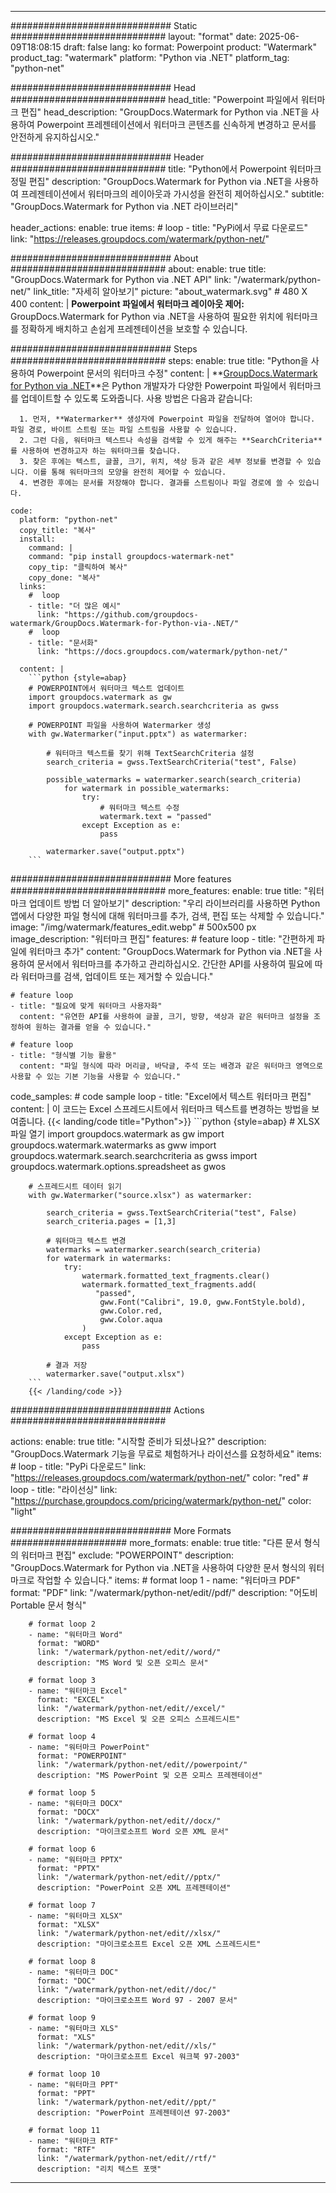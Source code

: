 
---
############################# Static ############################
layout: "format"
date:  2025-06-09T18:08:15
draft: false
lang: ko
format: Powerpoint
product: "Watermark"
product_tag: "watermark"
platform: "Python via .NET"
platform_tag: "python-net"

############################# Head ############################
head_title: "Powerpoint 파일에서 워터마크 편집"
head_description: "GroupDocs.Watermark for Python via .NET을 사용하여 Powerpoint 프레젠테이션에서 워터마크 콘텐츠를 신속하게 변경하고 문서를 안전하게 유지하십시오."

############################# Header ############################
title: "Python에서 Powerpoint 워터마크 정밀 편집" 
description: "GroupDocs.Watermark for Python via .NET을 사용하여 프레젠테이션에서 워터마크의 레이아웃과 가시성을 완전히 제어하십시오."
subtitle: "GroupDocs.Watermark for Python via .NET 라이브러리" 

header_actions:
  enable: true
  items:
    #  loop
    - title: "PyPi에서 무료 다운로드"
      link: "https://releases.groupdocs.com/watermark/python-net/"
      
############################# About ############################
about:
    enable: true
    title: "GroupDocs.Watermark for Python via .NET API"
    link: "/watermark/python-net/"
    link_title: "자세히 알아보기"
    picture: "about_watermark.svg" # 480 X 400
    content: |
       **Powerpoint 파일에서 워터마크 레이아웃 제어:** GroupDocs.Watermark for Python via .NET을 사용하여 필요한 위치에 워터마크를 정확하게 배치하고 손쉽게 프레젠테이션을 보호할 수 있습니다.

############################# Steps ############################
steps:
    enable: true
    title: "Python을 사용하여 Powerpoint 문서의 워터마크 수정"
    content: |
      **[GroupDocs.Watermark for Python via .NET](https://products.groupdocs.com/watermark/python-net/)**은 Python 개발자가 다양한 Powerpoint 파일에서 워터마크를 업데이트할 수 있도록 도와줍니다. 사용 방법은 다음과 같습니다:
      
      1. 먼저, **Watermarker** 생성자에 Powerpoint 파일을 전달하여 열어야 합니다. 파일 경로, 바이트 스트림 또는 파일 스트림을 사용할 수 있습니다.
      2. 그런 다음, 워터마크 텍스트나 속성을 검색할 수 있게 해주는 **SearchCriteria**를 사용하여 변경하고자 하는 워터마크를 찾습니다.
      3. 찾은 후에는 텍스트, 글꼴, 크기, 위치, 색상 등과 같은 세부 정보를 변경할 수 있습니다. 이를 통해 워터마크의 모양을 완전히 제어할 수 있습니다.
      4. 변경한 후에는 문서를 저장해야 합니다. 결과를 스트림이나 파일 경로에 쓸 수 있습니다.
   
    code:
      platform: "python-net"
      copy_title: "복사"
      install:
        command: |
        command: "pip install groupdocs-watermark-net"
        copy_tip: "클릭하여 복사"
        copy_done: "복사"
      links:
        #  loop
        - title: "더 많은 예시"
          link: "https://github.com/groupdocs-watermark/GroupDocs.Watermark-for-Python-via-.NET/"
        #  loop
        - title: "문서화"
          link: "https://docs.groupdocs.com/watermark/python-net/"
          
      content: |
        ```python {style=abap}
        # POWERPOINT에서 워터마크 텍스트 업데이트
        import groupdocs.watermark as gw
        import groupdocs.watermark.search.searchcriteria as gwss

        # POWERPOINT 파일을 사용하여 Watermarker 생성
        with gw.Watermarker("input.pptx") as watermarker:

            # 워터마크 텍스트를 찾기 위해 TextSearchCriteria 설정
            search_criteria = gwss.TextSearchCriteria("test", False)

            possible_watermarks = watermarker.search(search_criteria)
                for watermark in possible_watermarks:
                    try:
                        # 워터마크 텍스트 수정
                        watermark.text = "passed"
                    except Exception as e:
                        pass
            
            watermarker.save("output.pptx")
        ```            

############################# More features ############################
more_features:
  enable: true
  title: "워터마크 업데이트 방법 더 알아보기"
  description: "우리 라이브러리를 사용하면 Python 앱에서 다양한 파일 형식에 대해 워터마크를 추가, 검색, 편집 또는 삭제할 수 있습니다."
  image: "/img/watermark/features_edit.webp" # 500x500 px
  image_description: "워터마크 편집"
  features:
    # feature loop
    - title: "간편하게 파일에 워터마크 추가"
      content: "GroupDocs.Watermark for Python via .NET을 사용하여 문서에서 워터마크를 추가하고 관리하십시오. 간단한 API를 사용하여 필요에 따라 워터마크를 검색, 업데이트 또는 제거할 수 있습니다."

    # feature loop
    - title: "필요에 맞게 워터마크 사용자화"
      content: "유연한 API를 사용하여 글꼴, 크기, 방향, 색상과 같은 워터마크 설정을 조정하여 원하는 결과를 얻을 수 있습니다."

    # feature loop
    - title: "형식별 기능 활용"
      content: "파일 형식에 따라 머리글, 바닥글, 주석 또는 배경과 같은 워터마크 영역으로 사용할 수 있는 기본 기능을 사용할 수 있습니다."
      
  code_samples:
    # code sample loop
    - title: "Excel에서 텍스트 워터마크 편집"
      content: |
        이 코드는 Excel 스프레드시트에서 워터마크 텍스트를 변경하는 방법을 보여줍니다.
        {{< landing/code title="Python">}}
        ```python {style=abap}
        # XLSX 파일 열기
        import groupdocs.watermark as gw
        import groupdocs.watermark.watermarks as gww
        import groupdocs.watermark.search.searchcriteria as gwss
        import groupdocs.watermark.options.spreadsheet as gwos

        # 스프레드시트 데이터 읽기
        with gw.Watermarker("source.xlsx") as watermarker:

            search_criteria = gwss.TextSearchCriteria("test", False)
            search_criteria.pages = [1,3]

            # 워터마크 텍스트 변경
            watermarks = watermarker.search(search_criteria)
            for watermark in watermarks:
                try:
                    watermark.formatted_text_fragments.clear()
                    watermark.formatted_text_fragments.add(
                       "passed", 
                        gww.Font("Calibri", 19.0, gww.FontStyle.bold), 
                        gww.Color.red, 
                        gww.Color.aqua
                    )
                except Exception as e:
                    pass
        
            # 결과 저장
            watermarker.save("output.xlsx")
        ```
        {{< /landing/code >}}


############################# Actions ############################

actions:
  enable: true
  title: "시작할 준비가 되셨나요?"
  description: "GroupDocs.Watermark 기능을 무료로 체험하거나 라이선스를 요청하세요"
  items:
    #  loop
    - title: "PyPi 다운로드"
      link: "https://releases.groupdocs.com/watermark/python-net/"
      color: "red"
        #  loop
    - title: "라이선싱"
      link: "https://purchase.groupdocs.com/pricing/watermark/python-net/"
      color: "light"


############################# More Formats #####################
more_formats:
    enable: true
    title: "다른 문서 형식의 워터마크 편집"
    exclude: "POWERPOINT"
    description: "GroupDocs.Watermark for Python via .NET을 사용하여 다양한 문서 형식의 워터마크로 작업할 수 있습니다."
    items: 
        # format loop 1
        - name: "워터마크 PDF"
          format: "PDF"
          link: "/watermark/python-net/edit//pdf/"
          description: "어도비 Portable 문서 형식"

        # format loop 2
        - name: "워터마크 Word"
          format: "WORD"
          link: "/watermark/python-net/edit//word/"
          description: "MS Word 및 오픈 오피스 문서"
          
        # format loop 3
        - name: "워터마크 Excel"
          format: "EXCEL"
          link: "/watermark/python-net/edit//excel/"
          description: "MS Excel 및 오픈 오피스 스프레드시트"

        # format loop 4
        - name: "워터마크 PowerPoint"
          format: "POWERPOINT"
          link: "/watermark/python-net/edit//powerpoint/"
          description: "MS PowerPoint 및 오픈 오피스 프레젠테이션"

        # format loop 5
        - name: "워터마크 DOCX"
          format: "DOCX"
          link: "/watermark/python-net/edit//docx/"
          description: "마이크로소프트 Word 오픈 XML 문서"
          
        # format loop 6
        - name: "워터마크 PPTX"
          format: "PPTX"
          link: "/watermark/python-net/edit//pptx/"
          description: "PowerPoint 오픈 XML 프레젠테이션"
          
        # format loop 7
        - name: "워터마크 XLSX"
          format: "XLSX"
          link: "/watermark/python-net/edit//xlsx/"
          description: "마이크로소프트 Excel 오픈 XML 스프레드시트"

        # format loop 8
        - name: "워터마크 DOC"
          format: "DOC"
          link: "/watermark/python-net/edit//doc/"
          description: "마이크로소프트 Word 97 - 2007 문서"

        # format loop 9
        - name: "워터마크 XLS"
          format: "XLS"
          link: "/watermark/python-net/edit//xls/"
          description: "마이크로소프트 Excel 워크북 97-2003"

        # format loop 10
        - name: "워터마크 PPT"
          format: "PPT"
          link: "/watermark/python-net/edit//ppt/"
          description: "PowerPoint 프레젠테이션 97-2003"

        # format loop 11
        - name: "워터마크 RTF"
          format: "RTF"
          link: "/watermark/python-net/edit//rtf/"
          description: "리치 텍스트 포맷"

---